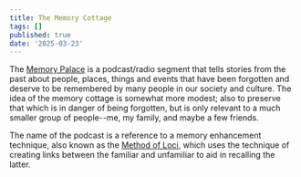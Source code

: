 ```yaml
---
title: The Memory Cottage
tags: []
published: true
date: '2025-03-23'
---
```

The [Memory Palace](https://thememorypalace.us/about/) is a podcast/radio segment that tells stories from the past about people, places, things and events that have been forgotten and deserve to be remembered by many people in our society and culture. The idea of the memory cottage is somewhat more modest; also to preserve that which is in danger of being forgotten, but is only relevant to a much smaller group of people--me, my family, and maybe a few friends.

The name of the podcast is a reference to a memory enhancement technique, also known as the [Method of Loci](https://en.wikipedia.org/wiki/Method_of_loci), which uses the technique of creating links between the familiar and unfamiliar to aid in recalling the latter.
